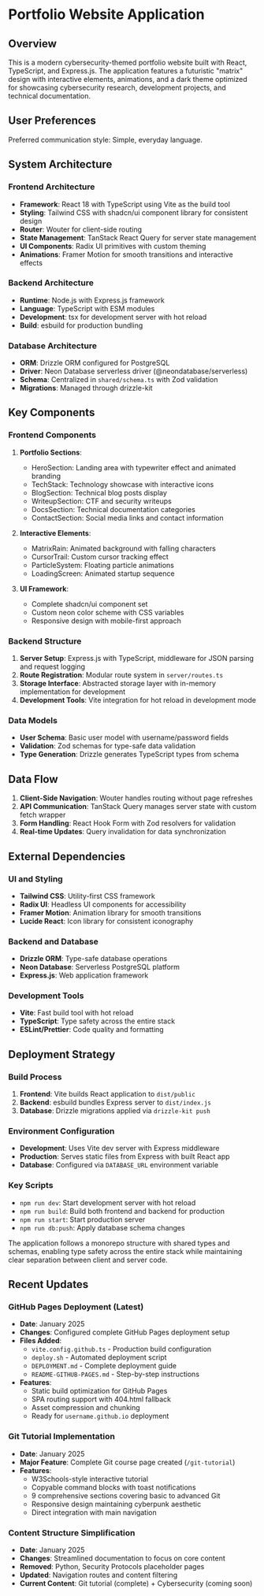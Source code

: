 # Portfolio Website Application

## Overview

This is a modern cybersecurity-themed portfolio website built with React, TypeScript, and Express.js. The application features a futuristic "matrix" design with interactive elements, animations, and a dark theme optimized for showcasing cybersecurity research, development projects, and technical documentation.

## User Preferences

Preferred communication style: Simple, everyday language.

## System Architecture

### Frontend Architecture
- **Framework**: React 18 with TypeScript using Vite as the build tool
- **Styling**: Tailwind CSS with shadcn/ui component library for consistent design
- **Router**: Wouter for client-side routing
- **State Management**: TanStack React Query for server state management
- **UI Components**: Radix UI primitives with custom theming
- **Animations**: Framer Motion for smooth transitions and interactive effects

### Backend Architecture
- **Runtime**: Node.js with Express.js framework
- **Language**: TypeScript with ESM modules
- **Development**: tsx for development server with hot reload
- **Build**: esbuild for production bundling

### Database Architecture
- **ORM**: Drizzle ORM configured for PostgreSQL
- **Driver**: Neon Database serverless driver (@neondatabase/serverless)
- **Schema**: Centralized in `shared/schema.ts` with Zod validation
- **Migrations**: Managed through drizzle-kit

## Key Components

### Frontend Components
1. **Portfolio Sections**:
   - HeroSection: Landing area with typewriter effect and animated branding
   - TechStack: Technology showcase with interactive icons
   - BlogSection: Technical blog posts display
   - WriteupSection: CTF and security writeups
   - DocsSection: Technical documentation categories
   - ContactSection: Social media links and contact information

2. **Interactive Elements**:
   - MatrixRain: Animated background with falling characters
   - CursorTrail: Custom cursor tracking effect
   - ParticleSystem: Floating particle animations
   - LoadingScreen: Animated startup sequence

3. **UI Framework**:
   - Complete shadcn/ui component set
   - Custom neon color scheme with CSS variables
   - Responsive design with mobile-first approach

### Backend Structure
1. **Server Setup**: Express.js with TypeScript, middleware for JSON parsing and request logging
2. **Route Registration**: Modular route system in `server/routes.ts`
3. **Storage Interface**: Abstracted storage layer with in-memory implementation for development
4. **Development Tools**: Vite integration for hot reload in development mode

### Data Models
- **User Schema**: Basic user model with username/password fields
- **Validation**: Zod schemas for type-safe data validation
- **Type Generation**: Drizzle generates TypeScript types from schema

## Data Flow

1. **Client-Side Navigation**: Wouter handles routing without page refreshes
2. **API Communication**: TanStack Query manages server state with custom fetch wrapper
3. **Form Handling**: React Hook Form with Zod resolvers for validation
4. **Real-time Updates**: Query invalidation for data synchronization

## External Dependencies

### UI and Styling
- **Tailwind CSS**: Utility-first CSS framework
- **Radix UI**: Headless UI components for accessibility
- **Framer Motion**: Animation library for smooth transitions
- **Lucide React**: Icon library for consistent iconography

### Backend and Database
- **Drizzle ORM**: Type-safe database operations
- **Neon Database**: Serverless PostgreSQL platform
- **Express.js**: Web application framework

### Development Tools
- **Vite**: Fast build tool with hot reload
- **TypeScript**: Type safety across the entire stack
- **ESLint/Prettier**: Code quality and formatting

## Deployment Strategy

### Build Process
1. **Frontend**: Vite builds React application to `dist/public`
2. **Backend**: esbuild bundles Express server to `dist/index.js`
3. **Database**: Drizzle migrations applied via `drizzle-kit push`

### Environment Configuration
- **Development**: Uses Vite dev server with Express middleware
- **Production**: Serves static files from Express with built React app
- **Database**: Configured via `DATABASE_URL` environment variable

### Key Scripts
- `npm run dev`: Start development server with hot reload
- `npm run build`: Build both frontend and backend for production
- `npm run start`: Start production server
- `npm run db:push`: Apply database schema changes

The application follows a monorepo structure with shared types and schemas, enabling type safety across the entire stack while maintaining clear separation between client and server code.

## Recent Updates

### GitHub Pages Deployment (Latest)
- **Date**: January 2025
- **Changes**: Configured complete GitHub Pages deployment setup
- **Files Added**: 
  - `vite.config.github.ts` - Production build configuration
  - `deploy.sh` - Automated deployment script
  - `DEPLOYMENT.md` - Complete deployment guide
  - `README-GITHUB-PAGES.md` - Step-by-step instructions
- **Features**: 
  - Static build optimization for GitHub Pages
  - SPA routing support with 404.html fallback
  - Asset compression and chunking
  - Ready for `username.github.io` deployment

### Git Tutorial Implementation
- **Date**: January 2025  
- **Major Feature**: Complete Git course page created (`/git-tutorial`)
- **Features**:
  - W3Schools-style interactive tutorial
  - Copyable command blocks with toast notifications
  - 9 comprehensive sections covering basic to advanced Git
  - Responsive design maintaining cyberpunk aesthetic
  - Direct integration with main navigation

### Content Structure Simplification
- **Date**: January 2025
- **Changes**: Streamlined documentation to focus on core content
- **Removed**: Python, Security Protocols placeholder pages
- **Updated**: Navigation routes and content filtering
- **Current Content**: Git tutorial (complete) + Cybersecurity (coming soon)